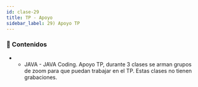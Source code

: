 ```yaml
---
id: clase-29
title: TP - Apoyo
sidebar_label: 29) Apoyo TP
---
```




### 📝 Contenidos

- - JAVA - JAVA Coding. Apoyo TP, durante 3 clases se arman grupos de zoom para que puedan trabajar en el TP. Estas clases no tienen grabaciones.
